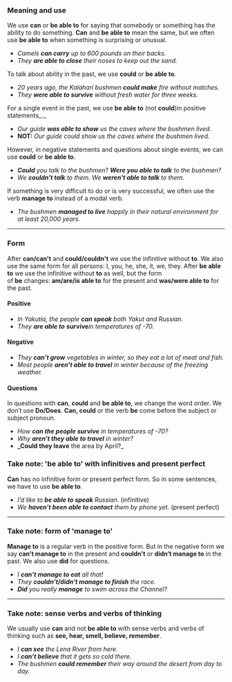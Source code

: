### Meaning and use

We use **can** or **be able to** for saying that somebody or something has the ability to do something. **Can** and **be able to** mean the same, but we often use **be able to** when something is surprising or unusual.

- _Camels **can carry** up to 600 pounds on their backs._
- _They **are able to close** their noses to keep out the sand._

To talk about ability in the past, we use **could** or **be able to**.

- _20 years ago, the Kalahari bushmen **could make** fire without matches._
- _They **were able to survive** without fresh water for three weeks._

For a single event in the past, we use **be able to** (not **could**)in positive statements_._

- _Our guide **was able to show** us the caves where the bushmen lived._
- **NOT:** _Our guide could show us the caves where the bushmen lived._

However, in negative statements and questions about single events, we can use **could** or **be able to**.

- _**Could** you talk to the bushmen? **Were you able to talk** to the bushmen?_  
- _We **couldn't talk** to them. We **weren't able to talk** to them._

If something is very difficult to do or is very successful, we often use the verb **manage to** instead of a modal verb.

- _The bushmen **managed to live** happily in their natural environment for at least_ _20,000 years._

---
### Form

After **can/can't** and **could/couldn't** we use the infinitive without **to**. We also use the same form for all persons: I, you, he, she, it, we, they. After **be able to** we use the infinitive without **to** as well, but the form of **be** changes: **am/are/is able to** for the present and **was/were able to** for the past.
#### Positive

- _In Yakutia, the people **can speak** both Yakut and Russian._
- _They **are able to**_ **survive**_in temperatures of -70._
#### Negative

- _They **can’t grow** vegetables in winter, so they eat a lot of meat and fish._
- _Most people **aren’t able to travel** in winter because of the freezing weather._
#### Questions

In questions with **can**, **could** and **be able to**, we change the word order. We don’t use **Do/Does**. **Can, could** or the verb **be** come before the subject or subject pronoun.

- _How **can the people survive** in temperatures of -70?_
- _Why **aren’t they able to travel** in winter?_
- **_Could they leave** the area by April?_

### Take note: 'be able to' with infinitives and present perfect

**Can** has no infinitive form or present perfect form. So in some sentences, we have to use **be able to**.

- _I’d like to **be able to speak** Russian._ (infinitive)  
- _We **haven’t been able to contact** them by phone yet._ (present perfect)

---
### Take note: form of 'manage to'

**Manage to** is a regular verb in the positive form. But in the negative form we say **can’t manage to** in the present and **couldn’t** or **didn’t manage to** in the past. We also use **did** for questions.

- _I **can’t manage to eat** all that!_
- _They **couldn’t/didn’t manage to finish** the race._
- _**Did** you really **manage** to swim across the Channel?_

---
### Take note: sense verbs and verbs of thinking

We usually use **can** and not **be able to** with sense verbs and verbs of thinking such as **see, hear, smell, believe, remember**.

- _I **can see** the Lena River from here._
- _I **can’t believe** that it gets so cold there._
- _The bushmen **could remember** their way around the desert from day to day._